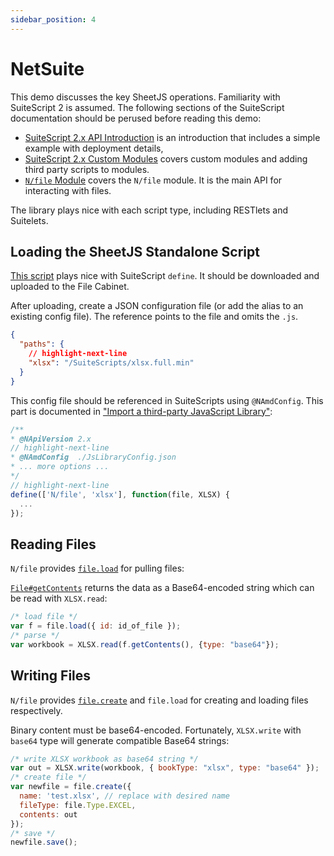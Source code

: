 ```yaml
---
sidebar_position: 4
---
```


# NetSuite

This demo discusses the key SheetJS operations.  Familiarity with SuiteScript 2
is assumed.  The following sections of the SuiteScript documentation should be
perused before reading this demo:

- [SuiteScript 2.x API Introduction](https://docs.oracle.com/en/cloud/saas/netsuite/ns-online-help/chapter_4387172221.html)
  is an introduction that includes a simple example with deployment details,
- [SuiteScript 2.x Custom Modules](https://docs.oracle.com/en/cloud/saas/netsuite/ns-online-help/chapter_4704097697.html)
  covers custom modules and adding third party scripts to modules.
- [`N/file` Module](https://docs.oracle.com/en/cloud/saas/netsuite/ns-online-help/section_4205693274.html)
  covers the `N/file` module.  It is the main API for interacting with files.

The library plays nice with each script type, including RESTlets and Suitelets.

## Loading the SheetJS Standalone Script

[This script](https://cdn.sheetjs.com/xlsx-latest/package/dist/xlsx.full.min.js)
plays nice with SuiteScript `define`.  It should be downloaded and uploaded to
the File Cabinet.

After uploading, create a JSON configuration file (or add the alias to an
existing config file).  The reference points to the file and omits the `.js`.

```json
{
  "paths": {
    // highlight-next-line
    "xlsx": "/SuiteScripts/xlsx.full.min"
  }
}
```

This config file should be referenced in SuiteScripts using `@NAmdConfig`. This
part is documented in ["Import a third-party JavaScript Library"](https://docs.oracle.com/en/cloud/saas/netsuite/ns-online-help/section_4704111062.html#bridgehead_4738199877):

```js
/**
* @NApiVersion 2.x
// highlight-next-line
* @NAmdConfig  ./JsLibraryConfig.json
* ... more options ...
*/
// highlight-next-line
define(['N/file', 'xlsx'], function(file, XLSX) {
  ...
});
```

## Reading Files

`N/file` provides [`file.load`](https://docs.oracle.com/en/cloud/saas/netsuite/ns-online-help/section_4226574300.html)
for pulling files:

[`File#getContents`](https://docs.oracle.com/en/cloud/saas/netsuite/ns-online-help/section_4229269811.html)
returns the data as a Base64-encoded string which can be read with `XLSX.read`:

```js
/* load file */
var f = file.load({ id: id_of_file });
/* parse */
var workbook = XLSX.read(f.getContents(), {type: "base64"});
```

## Writing Files

`N/file` provides [`file.create`](https://docs.oracle.com/en/cloud/saas/netsuite/ns-online-help/section_4223861820.html)
and `file.load` for creating and loading files respectively.

Binary content must be base64-encoded.  Fortunately, `XLSX.write` with `base64`
type will generate compatible Base64 strings:

```js
/* write XLSX workbook as base64 string */
var out = XLSX.write(workbook, { bookType: "xlsx", type: "base64" });
/* create file */
var newfile = file.create({
  name: 'test.xlsx', // replace with desired name
  fileType: file.Type.EXCEL,
  contents: out
});
/* save */
newfile.save();
```
